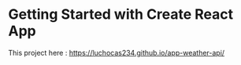 # Getting Started with Create React App

This project here : https://luchocas234.github.io/app-weather-api/
